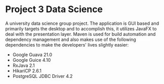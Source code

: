 # Project 3 Data Science
A university data science group project. The application is GUI based and primarily targets the desktop and to accomplish this, it utilizes JavaFX to deal with the presentation layer. Maven is used for build automation and dependency management and also makes use of the following dependencies to make the developers' lives slightly easier:

- Google Guava 21.0
- Google Guice 4.10
- RxJava 2.1
- HikariCP 2.6.1
- PostgreSQL JDBC Driver 4.2